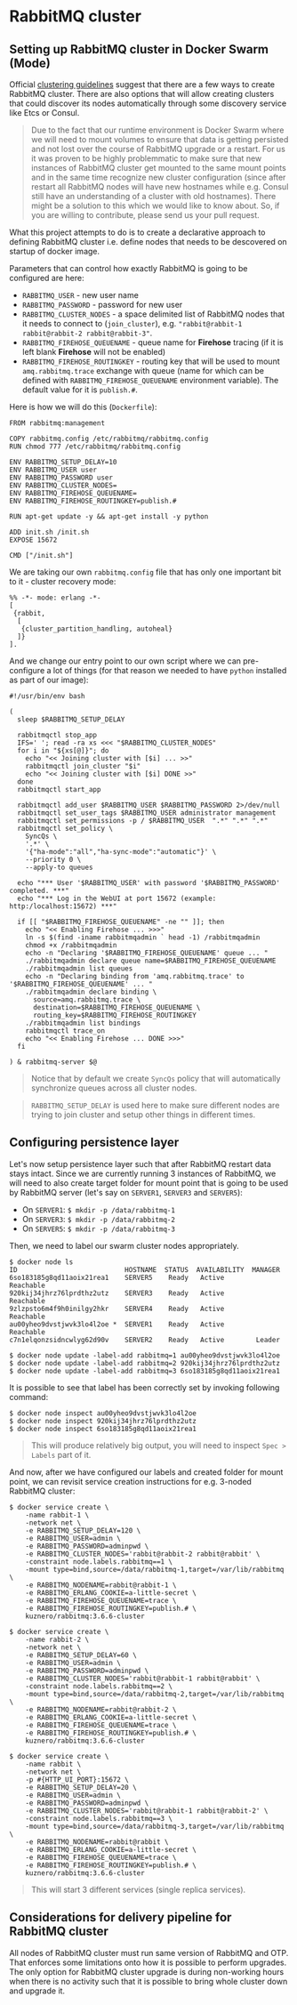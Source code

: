 # RabbitMQ cluster

## Setting up RabbitMQ cluster in Docker Swarm (Mode)

Official [clustering guidelines](https://www.rabbitmq.com/clustering.html)
suggest that there are a few ways to create RabbitMQ cluster. There are also
options that will allow creating clusters that could discover its nodes
automatically through some discovery service like Etcs or Consul.

> Due to the fact that our runtime environment is Docker Swarm where we will
  need to mount volumes to ensure that data is getting persisted and not lost
  over the course of RabbitMQ upgrade or a restart. For us it was proven to be
  highly problemmatic to make sure that new instances of RabbitMQ cluster get
  mounted to the same mount points and in the same time recognize new cluster
  configuration (since after restart all RabbitMQ nodes will have new
  hostnames while e.g. Consul still have an understanding of a cluster with old
  hostnames). There might be a solution to this which we would like to know
  about. So, if you are willing to contribute, please send us your pull request.

What this project attempts to do is to create a declarative approach to defining
RabbitMQ cluster i.e. define nodes that needs to be descovered on startup of
docker image.

Parameters that can control how exactly RabbitMQ is going to be configured are
here:

* `RABBITMQ_USER` - new user name
* `RABBITMQ_PASSWORD` - password for new user
* `RABBITMQ_CLUSTER_NODES` - a space delimited list of RabbitMQ
  nodes that it needs to connect to (`join_cluster`), e.g.
  `"rabbit@rabbit-1 rabbit@rabbit-2 rabbit@rabbit-3"`.
* `RABBITMQ_FIREHOSE_QUEUENAME` - queue name for
  **Firehose** tracing (if it is left blank **Firehose** will not be
  enabled)
* `RABBITMQ_FIREHOSE_ROUTINGKEY` - routing key that will be
  used to mount `amq.rabbitmq.trace` exchange with queue (name for
  which can be defined with `RABBITMQ_FIREHOSE_QUEUENAME`
  environment variable). The default value for it is `publish.#`.

Here is how we will do this (`Dockerfile`):

```{.Dockerfile}
FROM rabbitmq:management

COPY rabbitmq.config /etc/rabbitmq/rabbitmq.config
RUN chmod 777 /etc/rabbitmq/rabbitmq.config

ENV RABBITMQ_SETUP_DELAY=10
ENV RABBITMQ_USER user
ENV RABBITMQ_PASSWORD user
ENV RABBITMQ_CLUSTER_NODES=
ENV RABBITMQ_FIREHOSE_QUEUENAME=
ENV RABBITMQ_FIREHOSE_ROUTINGKEY=publish.#

RUN apt-get update -y && apt-get install -y python

ADD init.sh /init.sh
EXPOSE 15672

CMD ["/init.sh"]
```

We are taking our own `rabbitmq.config` file that has only one
important bit to it - cluster recovery mode:

```{.erlang}
%% -*- mode: erlang -*-
[
 {rabbit,
  [
   {cluster_partition_handling, autoheal}
  ]}
].
```

And we change our entry point to our own script where we can pre-configure a lot
of things (for that reason we needed to have `python` installed as
part of our image):

```{.bash}
#!/usr/bin/env bash

(
  sleep $RABBITMQ_SETUP_DELAY

  rabbitmqctl stop_app
  IFS=' '; read -ra xs <<< "$RABBITMQ_CLUSTER_NODES"
  for i in "${xs[@]}"; do
    echo "<< Joining cluster with [$i] ... >>"
    rabbitmqctl join_cluster "$i"
    echo "<< Joining cluster with [$i] DONE >>"
  done
  rabbitmqctl start_app

  rabbitmqctl add_user $RABBITMQ_USER $RABBITMQ_PASSWORD 2>/dev/null
  rabbitmqctl set_user_tags $RABBITMQ_USER administrator management
  rabbitmqctl set_permissions -p / $RABBITMQ_USER  ".*" ".*" ".*"
  rabbitmqctl set_policy \
    SyncQs \
    '.*' \
    '{"ha-mode":"all","ha-sync-mode":"automatic"}' \
    --priority 0 \
    --apply-to queues

  echo "*** User '$RABBITMQ_USER' with password '$RABBITMQ_PASSWORD' completed. ***"
  echo "*** Log in the WebUI at port 15672 (example: http:/localhost:15672) ***"

  if [[ "$RABBITMQ_FIREHOSE_QUEUENAME" -ne "" ]]; then
    echo "<< Enabling Firehose ... >>>"
    ln -s $(find -iname rabbitmqadmin ` head -1) /rabbitmqadmin
    chmod +x /rabbitmqadmin
    echo -n "Declaring '$RABBITMQ_FIREHOSE_QUEUENAME' queue ... "
    ./rabbitmqadmin declare queue name=$RABBITMQ_FIREHOSE_QUEUENAME
    ./rabbitmqadmin list queues
    echo -n "Declaring binding from 'amq.rabbitmq.trace' to '$RABBITMQ_FIREHOSE_QUEUENAME' ... "
    ./rabbitmqadmin declare binding \
      source=amq.rabbitmq.trace \
      destination=$RABBITMQ_FIREHOSE_QUEUENAME \
      routing_key=$RABBITMQ_FIREHOSE_ROUTINGKEY
    ./rabbitmqadmin list bindings
    rabbitmqctl trace_on
    echo "<< Enabling Firehose ... DONE >>>"
  fi

) & rabbitmq-server $@
```

> Notice that by default we create `SyncQs` policy that will
  automatically synchronize queues across all cluster nodes.

> `RABBITMQ_SETUP_DELAY` is used here to make sure different nodes are
  trying to join cluster and setup other things in different times.

## Configuring persistence layer

Let's now setup persistence layer such that after RabbitMQ restart data stays
intact. Since we are currently running 3 instances of RabbitMQ, we will need to
also create target folder for mount point that is going to be used by RabbitMQ
server (let's say on `SERVER1`, `SERVER3` and
`SERVER5`):

* On `SERVER1`: `$ mkdir -p /data/rabbitmq-1`
* On `SERVER3`: `$ mkdir -p /data/rabbitmq-2`
* On `SERVER5`: `$ mkdir -p /data/rabbitmq-3`

Then, we need to label our swarm cluster nodes appropriately.

```{.bash}
$ docker node ls
ID                           HOSTNAME  STATUS  AVAILABILITY  MANAGER
6so183185g8qd11aoix21rea1    SERVER5    Ready   Active        Reachable
920kij34jhrz76lprdthz2utz    SERVER3    Ready   Active        Reachable
9zlzpsto6m4f9h0inilgy2hkr    SERVER4    Ready   Active        Reachable
au00yheo9dvstjwvk3lo4l2oe *  SERVER1    Ready   Active        Reachable
c7n1elqonzsidncwlyg62d90v    SERVER2    Ready   Active        Leader

$ docker node update -label-add rabbitmq=1 au00yheo9dvstjwvk3lo4l2oe
$ docker node update -label-add rabbitmq=2 920kij34jhrz76lprdthz2utz
$ docker node update -label-add rabbitmq=3 6so183185g8qd11aoix21rea1
```

It is possible to see that label has been correctly set by invoking following
command:

```{.bash}
$ docker node inspect au00yheo9dvstjwvk3lo4l2oe
$ docker node inspect 920kij34jhrz76lprdthz2utz
$ docker node inspect 6so183185g8qd11aoix21rea1
```

> This will produce relatively big output, you will need to inspect
  `Spec > Labels` part of it.

And now, after we have configured our labels and created folder for mount point,
we can revisit service creation instructions for e.g. 3-noded RabbitMQ cluster:

```{.bash}
$ docker service create \
    -name rabbit-1 \
    -network net \
    -e RABBITMQ_SETUP_DELAY=120 \
    -e RABBITMQ_USER=admin \
    -e RABBITMQ_PASSWORD=adminpwd \
    -e RABBITMQ_CLUSTER_NODES='rabbit@rabbit-2 rabbit@rabbit' \
    -constraint node.labels.rabbitmq==1 \
    -mount type=bind,source=/data/rabbitmq-1,target=/var/lib/rabbitmq \
    -e RABBITMQ_NODENAME=rabbit@rabbit-1 \
    -e RABBITMQ_ERLANG_COOKIE=a-little-secret \
    -e RABBITMQ_FIREHOSE_QUEUENAME=trace \
    -e RABBITMQ_FIREHOSE_ROUTINGKEY=publish.# \
    kuznero/rabbitmq:3.6.6-cluster

$ docker service create \
    -name rabbit-2 \
    -network net \
    -e RABBITMQ_SETUP_DELAY=60 \
    -e RABBITMQ_USER=admin \
    -e RABBITMQ_PASSWORD=adminpwd \
    -e RABBITMQ_CLUSTER_NODES='rabbit@rabbit-1 rabbit@rabbit' \
    -constraint node.labels.rabbitmq==2 \
    -mount type=bind,source=/data/rabbitmq-2,target=/var/lib/rabbitmq \
    -e RABBITMQ_NODENAME=rabbit@rabbit-2 \
    -e RABBITMQ_ERLANG_COOKIE=a-little-secret \
    -e RABBITMQ_FIREHOSE_QUEUENAME=trace \
    -e RABBITMQ_FIREHOSE_ROUTINGKEY=publish.# \
    kuznero/rabbitmq:3.6.6-cluster

$ docker service create \
    -name rabbit \
    -network net \
    -p #{HTTP_UI_PORT}:15672 \
    -e RABBITMQ_SETUP_DELAY=20 \
    -e RABBITMQ_USER=admin \
    -e RABBITMQ_PASSWORD=adminpwd \
    -e RABBITMQ_CLUSTER_NODES='rabbit@rabbit-1 rabbit@rabbit-2' \
    -constraint node.labels.rabbitmq==3 \
    -mount type=bind,source=/data/rabbitmq-3,target=/var/lib/rabbitmq \
    -e RABBITMQ_NODENAME=rabbit@rabbit \
    -e RABBITMQ_ERLANG_COOKIE=a-little-secret \
    -e RABBITMQ_FIREHOSE_QUEUENAME=trace \
    -e RABBITMQ_FIREHOSE_ROUTINGKEY=publish.# \
    kuznero/rabbitmq:3.6.6-cluster
```

> This will start 3 different services (single replica services).

## Considerations for delivery pipeline for RabbitMQ cluster

All nodes of RabbitMQ cluster must run same version of RabbitMQ and OTP. That
enforces some limitations onto how it is possible to perform upgrades.
The only option for RabbitMQ cluster upgrade is during non-working hours when
there is no activity such that it is possible to bring whole cluster down and
upgrade it.
